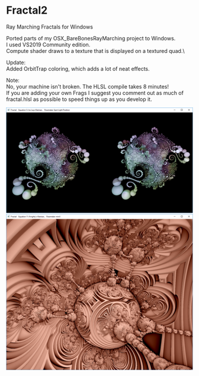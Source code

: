 # Fractal2
Ray Marching Fractals for Windows

Ported parts of my OSX_BareBonesRayMarching project to Windows.\
I used VS2019 Community edition.\
Compute shader draws to a texture that is displayed on a textured quad.\

Update:\
Added OrbitTrap coloring, which adds a lot of neat effects.

Note:\
No, your machine isn't broken. The HLSL compile takes 8 minutes!\
If you are adding your own Frags I suggest you comment out as much of\
fractal.hlsl as possible to speed things up as you develop it.

![Screenshot](screenshot.png)
![Screenshot](screenshot2.png)

